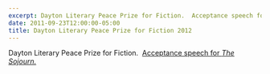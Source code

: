 ```yaml
---
excerpt: Dayton Literary Peace Prize for Fiction.  Acceptance speech for *The Sojourn.*
date: 2011-09-23T12:00:00-05:00
title: Dayton Literary Peace Prize for Fiction 2012
---
```


Dayton Literary Peace Prize for Fiction.&nbsp; [Acceptance speech for *The Sojourn.*](http://www.daytonliterarypeaceprize.org/2012_files/videos/Andrew_Krivak.htm)

&nbsp;
